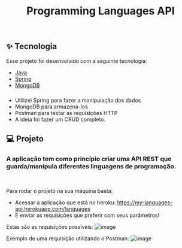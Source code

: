 <h1 align="center">
   Programming Languages API
</h1>

<br>

## ✨ Tecnologia

Esse projeto foi desenvolvido com a seguinte tecnologia:

- [Java](https://www.java.com/pt-BR/)
- [Spring](https://spring.io/)
- [MongoDB](https://www.mongodb.com/)


### 

- Utilizei Spring para fazer a manipulação dos dados
- MongoDB para armazená-los
- Postman para testar as requisições HTTP
- A ideia foi fazer um CRUD completo.

## 💻 Projeto

<h3>A aplicação tem como princípio criar uma API REST que guarda/manipula diferentes linguagens de programação.</h3>

<br>


Para rodar o projeto na sua máquina basta: 

- Acessar a aplicação que está no heroku: https://my-languages-api.herokuapp.com/languages
- E enviar as requisições que preferir com seus parâmetros!

Estas são as requisições possíveis:
![image](https://user-images.githubusercontent.com/93929513/181665220-da540bb9-e81d-43e0-9dae-8bc3d03b84c2.png)


Exemplo de uma requisição utilizando o Postman:
![image](https://user-images.githubusercontent.com/93929513/181665782-b75ee08b-3f3f-4e39-b9cf-f5ad9a186bd6.png)


